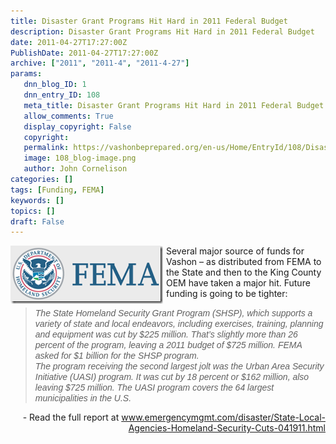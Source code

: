 ```yaml
---
title: Disaster Grant Programs Hit Hard in 2011 Federal Budget
description: Disaster Grant Programs Hit Hard in 2011 Federal Budget
date: 2011-04-27T17:27:00Z
PublishDate: 2011-04-27T17:27:00Z
archive: ["2011", "2011-4", "2011-4-27"]
params:
   dnn_blog_ID: 1
   dnn_entry_ID: 108
   meta_title: Disaster Grant Programs Hit Hard in 2011 Federal Budget
   allow_comments: True
   display_copyright: False
   copyright: 
   permalink: https://vashonbeprepared.org/en-us/Home/EntryId/108/Disaster-Grant-Programs-Hit-Hard-in-2011-Federal-Budget
   image: 108_blog-image.png
   author: John Cornelison
categories: []
tags: [Funding, FEMA]
keywords: []
topics: []
draft: False
---
```


<p><a href="/images/dnnBlog/1/108/Windows-Live-Writer-9736a88fc17e_916B-image_2.png"><em><img title="image" border="0" alt="image" align="left" width="244" height="93" style="background-image: none; border-bottom: 0px; border-left: 0px; margin: 0px 5px 5px 0px; padding-left: 0px; padding-right: 0px; display: inline; float: left; border-top: 0px; border-right: 0px; padding-top: 0px" src="/images/dnnBlog/1/108/Windows-Live-Writer-9736a88fc17e_916B-image_thumb.png" /></em></a>Several major source of funds for Vashon – as distributed from FEMA to the State and then to the King County OEM have taken a major hit. Future funding is going to be tighter:</p>
<blockquote>
<p><em><font face="Arial">The State Homeland Security Grant Program (SHSP), which supports a variety of state and local endeavors, including exercises, training, planning and equipment was cut by $225 million. That’s slightly more than 26 percent of the program, leaving a 2011 budget of $725 million. FEMA asked for $1 billion for the SHSP program. <br />
The program receiving the second largest jolt was the Urban Area Security Initiative (UASI) program. It was cut by 18 percent or $162 million, also leaving $725 million. The UASI program covers the 64 largest municipalities in the U.S.</font></em></p>
</blockquote>
<p align="right">- Read the full report at <a title="http://www.emergencymgmt.com/disaster/State-Local-Agencies-Homeland-Security-Cuts-041911.html" href="http://www.emergencymgmt.com/disaster/State-Local-Agencies-Homeland-Security-Cuts-041911.html">www.emergencymgmt.com/disaster/State-Local-Agencies-Homeland-Security-Cuts-041911.html</a></p>

